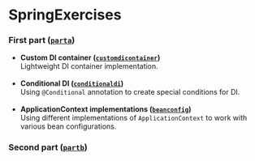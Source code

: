 # SpringExercises

### First part ([`parta`](src/main/java/com/springexercises/parta))

* **Custom DI container ([`customdicontainer`](src/main/java/com/springexercises/parta/customdicontainer))**\
  Lightweight DI container implementation.<br/><br/>
* **Conditional DI ([`conditionaldi`](src/main/java/com/springexercises/parta/conditionaldi))**\
  Using `@Conditional` annotation to create special conditions for DI.<br/><br/>
* **ApplicationContext implementations ([`beanconfig`](src/main/java/com/springexercises/parta/beanconfig))**\
  Using different implementations of `ApplicationContext` to work
  with various bean configurations.

### Second part ([`partb`](src/main/java/com/springexercises/partb))